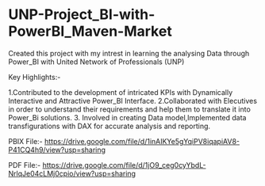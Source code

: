 # UNP-Project_BI-with-PowerBI_Maven-Market

Created this project with my intrest in learning the analysing Data through Power_BI with United Network of Professionals (UNP)

Key Highlights:-

1.Contributed to the development of intricated KPIs with Dynamically Interactive and Attractive Power_BI Interface.
2.Collaborated with Elecutives in order to understand their requirements and help them to translate it into Power_Bi solutions.
3. Involved in creating Data model,Implemented data transfigurations with DAX for accurate analysis and reporting.

PBIX File:- https://drive.google.com/file/d/1inAIKYe5gYqiPV8iqapiAV8-P41CQ4h9/view?usp=sharing

PDF File:- https://drive.google.com/file/d/1jO9_ceg0cyYbdL-NrlqJe04cLMj0cpio/view?usp=sharing
